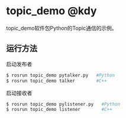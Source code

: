 # topic_demo @kdy

topic_demo软件包Python的Topic通信的示例。

## 运行方法

启动发布者

```sh
$ rosrun topic_demo pytalker.py   #Python
$ rosrun topic_demo talker        #C++
```

启动接收者

```sh
$ rosrun topic_demo pylistener.py   #Python
$ rosrun topic_demo listener        #C++
```